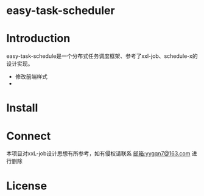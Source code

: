# easy-task-scheduler

# Introduction
easy-task-schedule是一个分布式任务调度框架、参考了xxl-job、schedule-x的设计实现。
- 修改前端样式
- 
# Install

# Connect
本项目对xxL-job设计思想有所参考，如有侵权请联系 [邮箱:yygqn7@163.com](yygqn7@163.com) 进行删除

# License
